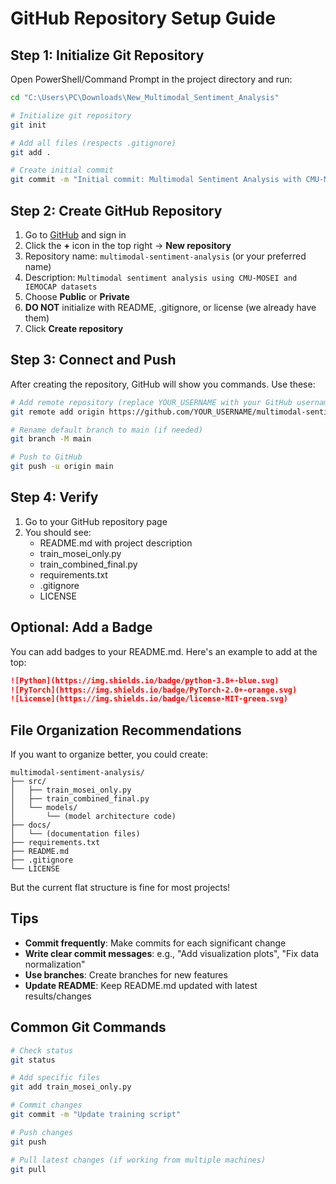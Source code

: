 # GitHub Repository Setup Guide

## Step 1: Initialize Git Repository

Open PowerShell/Command Prompt in the project directory and run:

```bash
cd "C:\Users\PC\Downloads\New_Multimodal_Sentiment_Analysis"

# Initialize git repository
git init

# Add all files (respects .gitignore)
git add .

# Create initial commit
git commit -m "Initial commit: Multimodal Sentiment Analysis with CMU-MOSEI"
```

## Step 2: Create GitHub Repository

1. Go to [GitHub](https://github.com) and sign in
2. Click the **+** icon in the top right → **New repository**
3. Repository name: `multimodal-sentiment-analysis` (or your preferred name)
4. Description: `Multimodal sentiment analysis using CMU-MOSEI and IEMOCAP datasets`
5. Choose **Public** or **Private**
6. **DO NOT** initialize with README, .gitignore, or license (we already have them)
7. Click **Create repository**

## Step 3: Connect and Push

After creating the repository, GitHub will show you commands. Use these:

```bash
# Add remote repository (replace YOUR_USERNAME with your GitHub username)
git remote add origin https://github.com/YOUR_USERNAME/multimodal-sentiment-analysis.git

# Rename default branch to main (if needed)
git branch -M main

# Push to GitHub
git push -u origin main
```

## Step 4: Verify

1. Go to your GitHub repository page
2. You should see:
   - README.md with project description
   - train_mosei_only.py
   - train_combined_final.py
   - requirements.txt
   - .gitignore
   - LICENSE

## Optional: Add a Badge

You can add badges to your README.md. Here's an example to add at the top:

```markdown
![Python](https://img.shields.io/badge/python-3.8+-blue.svg)
![PyTorch](https://img.shields.io/badge/PyTorch-2.0+-orange.svg)
![License](https://img.shields.io/badge/license-MIT-green.svg)
```

## File Organization Recommendations

If you want to organize better, you could create:

```
multimodal-sentiment-analysis/
├── src/
│   ├── train_mosei_only.py
│   ├── train_combined_final.py
│   └── models/
│       └── (model architecture code)
├── docs/
│   └── (documentation files)
├── requirements.txt
├── README.md
├── .gitignore
└── LICENSE
```

But the current flat structure is fine for most projects!

## Tips

- **Commit frequently**: Make commits for each significant change
- **Write clear commit messages**: e.g., "Add visualization plots", "Fix data normalization"
- **Use branches**: Create branches for new features
- **Update README**: Keep README.md updated with latest results/changes

## Common Git Commands

```bash
# Check status
git status

# Add specific files
git add train_mosei_only.py

# Commit changes
git commit -m "Update training script"

# Push changes
git push

# Pull latest changes (if working from multiple machines)
git pull
```

